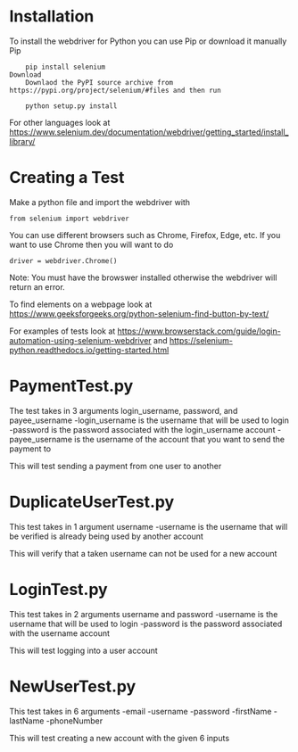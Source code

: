 # Installation
To install the webdriver for Python you can use Pip or download it manually
    Pip

        pip install selenium
    Download
        Downlaod the PyPI source archive from https://pypi.org/project/selenium/#files and then run
        
        python setup.py install
    
For other languages look at https://www.selenium.dev/documentation/webdriver/getting_started/install_library/

# Creating a Test
Make a python file and import the webdriver with 
    
    from selenium import webdriver

You can use different browsers such as Chrome, Firefox, Edge, etc. If you want to use Chrome then you will want to do

    driver = webdriver.Chrome()
Note: You must have the browswer installed otherwise the webdriver will return an error.

To find elements on a webpage look at https://www.geeksforgeeks.org/python-selenium-find-button-by-text/

For examples of tests look at
https://www.browserstack.com/guide/login-automation-using-selenium-webdriver and
https://selenium-python.readthedocs.io/getting-started.html

# PaymentTest.py
The test takes in 3 arguments login_username, password, and payee_username
-login_username is the username that will be used to login
-password is the password associated with the login_username account
-payee_username is the username of the account that you want to send the payment to

This will test sending a payment from one user to another

# DuplicateUserTest.py 
This test takes in 1 argument username
-username is the username that will be verified is already being used by another account

This will verify that a taken username can not be used for a new account

# LoginTest.py
This test takes in 2 arguments username and password
-username is the username that will be used to login
-password is the password associated with the username account

This will test logging into a user account

# NewUserTest.py
This test takes in 6 arguments
-email
-username
-password
-firstName
-lastName
-phoneNumber

This will test creating a new account with the given 6 inputs